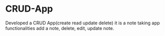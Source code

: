 # CRUD-App
Developed a CRUD App(create read update delete) it is a note taking app functionalities add a note, delete, edit, update note.
